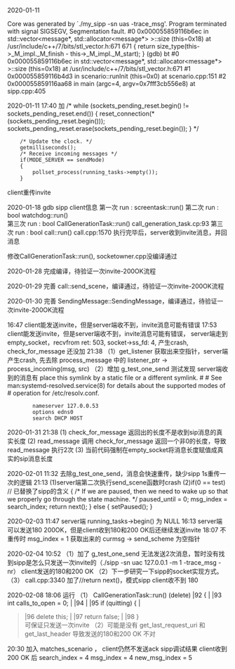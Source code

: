 2020-01-11

Core was generated by `./my_sipp -sn uas -trace_msg'.
Program terminated with signal SIGSEGV, Segmentation fault.
#0  0x000055859116b6ec in std::vector<message*, std::allocator<message*> >::size (this=0x18) at /usr/include/c++/7/bits/stl_vector.h:671
671           { return size_type(this->_M_impl._M_finish - this->_M_impl._M_start); }
(gdb) bt
#0  0x000055859116b6ec in std::vector<message*, std::allocator<message*> >::size (this=0x18) at /usr/include/c++/7/bits/stl_vector.h:671
#1  0x000055859116b4d3 in scenario::runInit (this=0x0) at scenario.cpp:151
#2  0x000055859116aa68 in main (argc=4, argv=0x7fff3cb556e8) at sipp.cpp:405

2020-01-11 17:40
加
        /*
        while (sockets_pending_reset.begin() != sockets_pending_reset.end()) {
            reset_connection(*(sockets_pending_reset.begin()));
            sockets_pending_reset.erase(sockets_pending_reset.begin());
        }
        */

        /* Update the clock. */
        getmilliseconds();
        /* Receive incoming messages */
        if(MODE_SERVER == sendMode)
    	{
    		pollset_process(running_tasks->empty());
    	}

client重传invite

2020-01-18
gdb sipp client信息
第一次 run  : screentask::run()
第二次 run  : bool watchdog::run()  
第三次 run  : bool CallGenerationTask::run()      call_generation_task.cp:93
第三次 run  : bool call::run()                    call.cpp:1570                   执行完毕后，server收到invite消息，并回消息

修改CallGenerationTask::run(), socketowner.cpp没编译通过

2020-01-28
完成编译，待验证一次invite-200OK流程

2020-01-29
完善 call::send_scene，编译通过，待验证一次invite-200OK流程

2020-01-30
完善 SendingMessage::SendingMessage，编译通过，待验证一次invite-200OK流程

16:47 client能发送invite，但是server端收不到，invite消息可能有错误
17:53 client能发送invite，但是server端收不到，invite消息可能有错误，
      server端走到 empty_socket，recvfrom ret: 503, socket->ss_fd: 4, 产生crash, check_for_message 还没加
21:38 （1）get_listener 获取出来空指针，server端产生crash, 先去除 process_message 中的 listener_ptr -> process_incoming(msg, src)
      （2）增加 g_test_one_send 测试发现 server端收到的消息有
	       place this symlink by a static file or a different symlink.
			#
			# See man:systemd-resolved.service(8) for details about the supported modes of
			# operation for /etc/resolv.conf.

			nameserver 127.0.0.53
			options edns0
			search DHCP HOST
			
2020-01-31
21:38 (1) check_for_message 返回出的长度不是收到sip消息的真实长度
      (2) read_message 调用 check_for_message 返回一个非0的长度，导致 read_message 执行2次
	  (3) 当前代码强制在empty_socket将消息长度赋值成真实的sip消息长度


2020-02-01
11:32 去除g_test_one_send，消息会快速重传，缺少sipp 1s重传一次的逻辑
21:13 (1)server端第二次执行send_scene函数时crash
      (2)if(0 == test)  // 已替换了sipp的含义
		{
			/* If we are paused, then we need to wake up so that we properly go through the state machine. */
			paused_until = 0;
			msg_index = search_index;
			return next();
		}
		else
		{
			setPaused();
		}

		
2020-02-03
11:47 server端 running_tasks->begin() 为 NULL
16:13 server端可以发送180 200OK，但是client收到180和200 OK后还继续发送invite
18:07 不重传时 msg_index = 1 获取出来的 curmsg -> send_scheme 为空指针


2020-02-04
10:52 （1）加了 g_test_one_send 无法发送2次消息，暂时没有找到sipp是怎么只发送一次invite的（./sipp -sn uac 127.0.0.1 -m 1 -trace_msg -nr）
            client发送的180和200 OK
      （2）下一步研究一下sipp的socket实现方式。
	  （3） call.cpp:3340 加了//return next()，模式sipp client收不到 180


2020-02-08
18:06 运行
（1） CallGenerationTask::run()   	(delete)
  |92      {                                                                                                                                                             |
   |93          int calls_to_open = 0;                                                                                                                                    |
   |94                                                                                                                                                                    |
   |95          if (quitting) {                                                                                                                                           |
  >|96              delete this;                                                                                                                                          |
   |97              return false;                                                                                                                                         |
   |98          }   
  可保证只发送一次invite
（2）可能是没有 get_last_request_uri 和 get_last_header 导致发送的180和200 OK 不对
 
20:30 加入 matches_scenario ， client仍然不发送ack
sipp调试结果
   client收到 200 OK 后
   search_index = 4
   msg_index = 4
   new_msg_index = 5
   




























